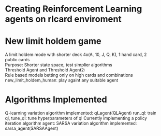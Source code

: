 # Creating Reinforcement Learning agents on rlcard enviroment		

# New limit holdem game
A limit holdem mode with shorter deck 4x(A, 10, J, Q, K), 1 hand card, 2 public cards		
Purpose: Shorter state space, test simplier algorithms		
Threshold Agent and Threshold Agent2:		
Rule based models betting only on high cards and combinations
new_limit_holdem_human: play againt any suitable agent
		
# Algorithms Implemented
Q-learning variation algorithm implemented: ql_agent(QLAgent)
run_ql: train ql, tune_ql: tune hyperparameters of ql
Currently implementing a policy iteration algorithm agent: 
SARSA variation algorithm implemented: sarsa_agent(SARSAAgent)

